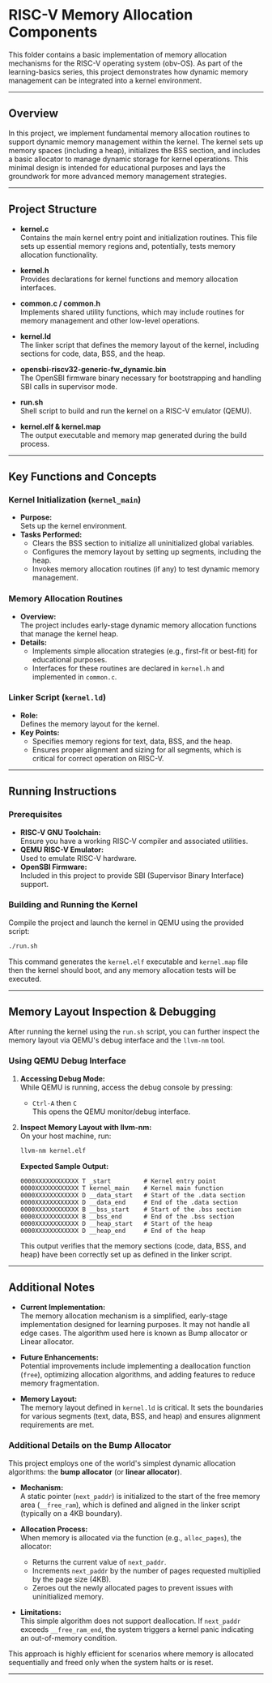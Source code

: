# RISC-V Memory Allocation Components

This folder contains a basic implementation of memory allocation mechanisms for the RISC-V operating system (obv-OS). As part of the learning-basics series, this project demonstrates how dynamic memory management can be integrated into a kernel environment.

---

## Overview

In this project, we implement fundamental memory allocation routines to support dynamic memory management within the kernel. The kernel sets up memory spaces (including a heap), initializes the BSS section, and includes a basic allocator to manage dynamic storage for kernel operations. This minimal design is intended for educational purposes and lays the groundwork for more advanced memory management strategies.

---

## Project Structure

- **kernel.c**  
  Contains the main kernel entry point and initialization routines. This file sets up essential memory regions and, potentially, tests memory allocation functionality.

- **kernel.h**  
  Provides declarations for kernel functions and memory allocation interfaces.

- **common.c / common.h**  
  Implements shared utility functions, which may include routines for memory management and other low-level operations.

- **kernel.ld**  
  The linker script that defines the memory layout of the kernel, including sections for code, data, BSS, and the heap.

- **opensbi-riscv32-generic-fw_dynamic.bin**  
  The OpenSBI firmware binary necessary for bootstrapping and handling SBI calls in supervisor mode.

- **run.sh**  
  Shell script to build and run the kernel on a RISC-V emulator (QEMU).

- **kernel.elf & kernel.map**  
  The output executable and memory map generated during the build process.

---

## Key Functions and Concepts

### Kernel Initialization (`kernel_main`)
- **Purpose:**  
  Sets up the kernel environment.
- **Tasks Performed:**
  - Clears the BSS section to initialize all uninitialized global variables.
  - Configures the memory layout by setting up segments, including the heap.
  - Invokes memory allocation routines (if any) to test dynamic memory management.

### Memory Allocation Routines
- **Overview:**  
  The project includes early-stage dynamic memory allocation functions that manage the kernel heap.
- **Details:**
  - Implements simple allocation strategies (e.g., first-fit or best-fit) for educational purposes.
  - Interfaces for these routines are declared in `kernel.h` and implemented in `common.c`.

### Linker Script (`kernel.ld`)
- **Role:**  
  Defines the memory layout for the kernel.
- **Key Points:**
  - Specifies memory regions for text, data, BSS, and the heap.
  - Ensures proper alignment and sizing for all segments, which is critical for correct operation on RISC-V.

---

## Running Instructions

### Prerequisites
- **RISC-V GNU Toolchain:**  
  Ensure you have a working RISC-V compiler and associated utilities.
- **QEMU RISC-V Emulator:**  
  Used to emulate RISC-V hardware.
- **OpenSBI Firmware:**  
  Included in this project to provide SBI (Supervisor Binary Interface) support.

### Building and Running the Kernel
Compile the project and launch the kernel in QEMU using the provided script:
```bash
./run.sh
```
This command generates the `kernel.elf` executable and `kernel.map` file then the kernel should boot, and any memory allocation tests will be executed.

---

## Memory Layout Inspection & Debugging

After running the kernel using the `run.sh` script, you can further inspect the memory layout via QEMU's debug interface and the `llvm-nm` tool.

### Using QEMU Debug Interface

1. **Accessing Debug Mode:**  
   While QEMU is running, access the debug console by pressing:
   - `Ctrl-A` then `C`  
   This opens the QEMU monitor/debug interface.

2. **Inspect Memory Layout with llvm-nm:**  
   On your host machine, run:
   ```bash
   llvm-nm kernel.elf
   ```
   **Expected Sample Output:**
   ```plaintext
   0000XXXXXXXXXXXX T _start         # Kernel entry point
   0000XXXXXXXXXXXX T kernel_main    # Kernel main function
   0000XXXXXXXXXXXX D __data_start   # Start of the .data section
   0000XXXXXXXXXXXX D __data_end     # End of the .data section
   0000XXXXXXXXXXXX B __bss_start    # Start of the .bss section
   0000XXXXXXXXXXXX B __bss_end      # End of the .bss section
   0000XXXXXXXXXXXX D __heap_start   # Start of the heap
   0000XXXXXXXXXXXX D __heap_end     # End of the heap
   ```
   This output verifies that the memory sections (code, data, BSS, and heap) have been correctly set up as defined in the linker script.

---

## Additional Notes

- **Current Implementation:**  
  The memory allocation mechanism is a simplified, early-stage implementation designed for learning purposes. It may not handle all edge cases. The algorithm used here is known as Bump allocator or Linear allocator.
  
- **Future Enhancements:**  
  Potential improvements include implementing a deallocation function (`free`), optimizing allocation algorithms, and adding features to reduce memory fragmentation.
  
- **Memory Layout:**  
  The memory layout defined in `kernel.ld` is critical. It sets the boundaries for various segments (text, data, BSS, and heap) and ensures alignment requirements are met.

### Additional Details on the Bump Allocator

This project employs one of the world's simplest dynamic allocation algorithms: the **bump allocator** (or **linear allocator**).

- **Mechanism:**  
  A static pointer (`next_paddr`) is initialized to the start of the free memory area (`__free_ram`), which is defined and aligned in the linker script (typically on a 4KB boundary).
  
- **Allocation Process:**  
  When memory is allocated via the function (e.g., `alloc_pages`), the allocator:
  - Returns the current value of `next_paddr`.
  - Increments `next_paddr` by the number of pages requested multiplied by the page size (4KB).
  - Zeroes out the newly allocated pages to prevent issues with uninitialized memory.
  
- **Limitations:**  
  This simple algorithm does not support deallocation. If `next_paddr` exceeds `__free_ram_end`, the system triggers a kernel panic indicating an out-of-memory condition.

This approach is highly efficient for scenarios where memory is allocated sequentially and freed only when the system halts or is reset.

---
